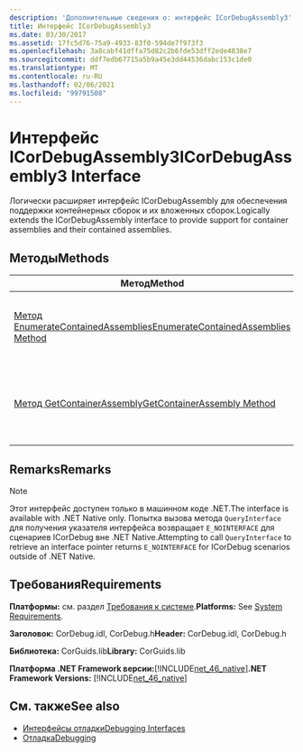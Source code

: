 ```yaml
---
description: 'Дополнительные сведения о: интерфейс ICorDebugAssembly3'
title: Интерфейс ICorDebugAssembly3
ms.date: 03/30/2017
ms.assetid: 17fc5d76-75a9-4933-83f0-594de7f973f3
ms.openlocfilehash: 3a8cabf41dffa75d82c2b6fde53dff2ede4838e7
ms.sourcegitcommit: ddf7edb67715a5b9a45e3dd44536dabc153c1de0
ms.translationtype: MT
ms.contentlocale: ru-RU
ms.lasthandoff: 02/06/2021
ms.locfileid: "99791508"
---
```

# <a name="icordebugassembly3-interface"></a><span data-ttu-id="0bd3b-103">Интерфейс ICorDebugAssembly3</span><span class="sxs-lookup"><span data-stu-id="0bd3b-103">ICorDebugAssembly3 Interface</span></span>

<span data-ttu-id="0bd3b-104">Логически расширяет интерфейс ICorDebugAssembly для обеспечения поддержки контейнерных сборок и их вложенных сборок.</span><span class="sxs-lookup"><span data-stu-id="0bd3b-104">Logically extends the ICorDebugAssembly interface to provide support for container assemblies and their contained assemblies.</span></span>  
  
## <a name="methods"></a><span data-ttu-id="0bd3b-105">Методы</span><span class="sxs-lookup"><span data-stu-id="0bd3b-105">Methods</span></span>  
  
|<span data-ttu-id="0bd3b-106">Метод</span><span class="sxs-lookup"><span data-stu-id="0bd3b-106">Method</span></span>|<span data-ttu-id="0bd3b-107">Описание</span><span class="sxs-lookup"><span data-stu-id="0bd3b-107">Description</span></span>|  
|------------|-----------------|  
|[<span data-ttu-id="0bd3b-108">Метод EnumerateContainedAssemblies</span><span class="sxs-lookup"><span data-stu-id="0bd3b-108">EnumerateContainedAssemblies Method</span></span>](icordebugassembly3-enumeratecontainedassemblies-method.md)|<span data-ttu-id="0bd3b-109">Получает перечислитель для сборок, содержащихся в этой сборке.</span><span class="sxs-lookup"><span data-stu-id="0bd3b-109">Gets an enumerator for the assemblies contained in this assembly.</span></span>|  
|[<span data-ttu-id="0bd3b-110">Метод GetContainerAssembly</span><span class="sxs-lookup"><span data-stu-id="0bd3b-110">GetContainerAssembly Method</span></span>](icordebugassembly3-getcontainerassembly-method.md)|<span data-ttu-id="0bd3b-111">Возвращает контейнерную сборку этого объекта `ICorDebugAssembly3`.</span><span class="sxs-lookup"><span data-stu-id="0bd3b-111">Returns the container assembly of this `ICorDebugAssembly3` object.</span></span>|  
  
## <a name="remarks"></a><span data-ttu-id="0bd3b-112">Remarks</span><span class="sxs-lookup"><span data-stu-id="0bd3b-112">Remarks</span></span>  
  
> [!NOTE]
> <span data-ttu-id="0bd3b-113">Этот интерфейс доступен только в машинном коде .NET.</span><span class="sxs-lookup"><span data-stu-id="0bd3b-113">The interface is available with .NET Native only.</span></span> <span data-ttu-id="0bd3b-114">Попытка вызова метода `QueryInterface` для получения указателя интерфейса возвращает `E_NOINTERFACE` для сценариев ICorDebug вне .NET Native.</span><span class="sxs-lookup"><span data-stu-id="0bd3b-114">Attempting to call `QueryInterface` to retrieve an interface pointer returns `E_NOINTERFACE` for ICorDebug scenarios outside of .NET Native.</span></span>  
  
## <a name="requirements"></a><span data-ttu-id="0bd3b-115">Требования</span><span class="sxs-lookup"><span data-stu-id="0bd3b-115">Requirements</span></span>  

 <span data-ttu-id="0bd3b-116">**Платформы:** см. раздел [Требования к системе](../../get-started/system-requirements.md).</span><span class="sxs-lookup"><span data-stu-id="0bd3b-116">**Platforms:** See [System Requirements](../../get-started/system-requirements.md).</span></span>  
  
 <span data-ttu-id="0bd3b-117">**Заголовок:** CorDebug.idl, CorDebug.h</span><span class="sxs-lookup"><span data-stu-id="0bd3b-117">**Header:** CorDebug.idl, CorDebug.h</span></span>  
  
 <span data-ttu-id="0bd3b-118">**Библиотека:** CorGuids.lib</span><span class="sxs-lookup"><span data-stu-id="0bd3b-118">**Library:** CorGuids.lib</span></span>  
  
 <span data-ttu-id="0bd3b-119">**Платформа .NET Framework версии:**[!INCLUDE[net_46_native](../../../../includes/net-46-native-md.md)]</span><span class="sxs-lookup"><span data-stu-id="0bd3b-119">**.NET Framework Versions:** [!INCLUDE[net_46_native](../../../../includes/net-46-native-md.md)]</span></span>  
  
## <a name="see-also"></a><span data-ttu-id="0bd3b-120">См. также</span><span class="sxs-lookup"><span data-stu-id="0bd3b-120">See also</span></span>

- [<span data-ttu-id="0bd3b-121">Интерфейсы отладки</span><span class="sxs-lookup"><span data-stu-id="0bd3b-121">Debugging Interfaces</span></span>](debugging-interfaces.md)
- [<span data-ttu-id="0bd3b-122">Отладка</span><span class="sxs-lookup"><span data-stu-id="0bd3b-122">Debugging</span></span>](index.md)
